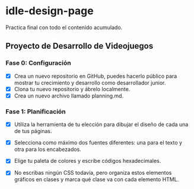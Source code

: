 # idle-design-page
Practica final con todo el contenido acumulado.

## Proyecto de Desarrollo de Videojuegos

### Fase 0: Configuración

- [x] Crea un nuevo repositorio en GitHub, puedes hacerlo público para mostrar tu crecimiento y desarrollo como desarrollador junior.
- [x] Clona tu nuevo repositorio y ábrelo localmente.
- [x] Crea un nuevo archivo llamado planning.md.

### Fase 1: Planificación

- [x] Utiliza la herramienta de tu elección para dibujar el diseño de cada una de tus páginas.
- [x] Selecciona como máximo dos fuentes diferentes: una para el texto y otra para los encabezados.
- [x] Elige tu paleta de colores y escribe códigos hexadecimales.
- [x] No escribas ningún CSS todavía, pero organiza estos elementos gráficos en clases y marca qué clase va con cada elemento HTML.


